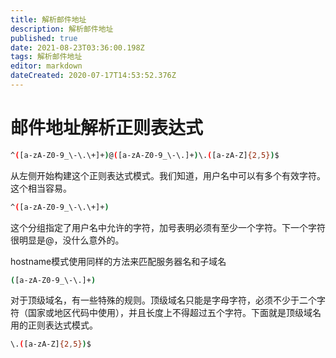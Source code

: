 ```yaml
---
title: 解析邮件地址
description: 解析邮件地址
published: true
date: 2021-08-23T03:36:00.198Z
tags: 解析邮件地址
editor: markdown
dateCreated: 2020-07-17T14:53:52.376Z
---
```


# 邮件地址解析正则表达式
```bash
^([a-zA-Z0-9_\-\.\+]+)@([a-zA-Z0-9_\-\.]+)\.([a-zA-Z]{2,5})$
```
从左侧开始构建这个正则表达式模式。我们知道，用户名中可以有多个有效字符。这个相当容易。
```bash
^([a-zA-Z0-9_\-\.\+]+) 
```
这个分组指定了用户名中允许的字符，加号表明必须有至少一个字符。下一个字符很明显是@，没什么意外的。

hostname模式使用同样的方法来匹配服务器名和子域名
```bash
([a-zA-Z0-9_\-\.]+)
```
对于顶级域名，有一些特殊的规则。顶级域名只能是字母字符，必须不少于二个字符（国家或地区代码中使用），并且长度上不得超过五个字符。下面就是顶级域名用的正则表达式模式。
```bash
\.([a-zA-Z]{2,5})$
```
